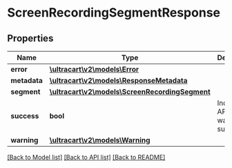 # ScreenRecordingSegmentResponse

## Properties
Name | Type | Description | Notes
------------ | ------------- | ------------- | -------------
**error** | [**\ultracart\v2\models\Error**](Error.md) |  | [optional] 
**metadata** | [**\ultracart\v2\models\ResponseMetadata**](ResponseMetadata.md) |  | [optional] 
**segment** | [**\ultracart\v2\models\ScreenRecordingSegment**](ScreenRecordingSegment.md) |  | [optional] 
**success** | **bool** | Indicates if API call was successful | [optional] 
**warning** | [**\ultracart\v2\models\Warning**](Warning.md) |  | [optional] 

[[Back to Model list]](../README.md#documentation-for-models) [[Back to API list]](../README.md#documentation-for-api-endpoints) [[Back to README]](../README.md)


